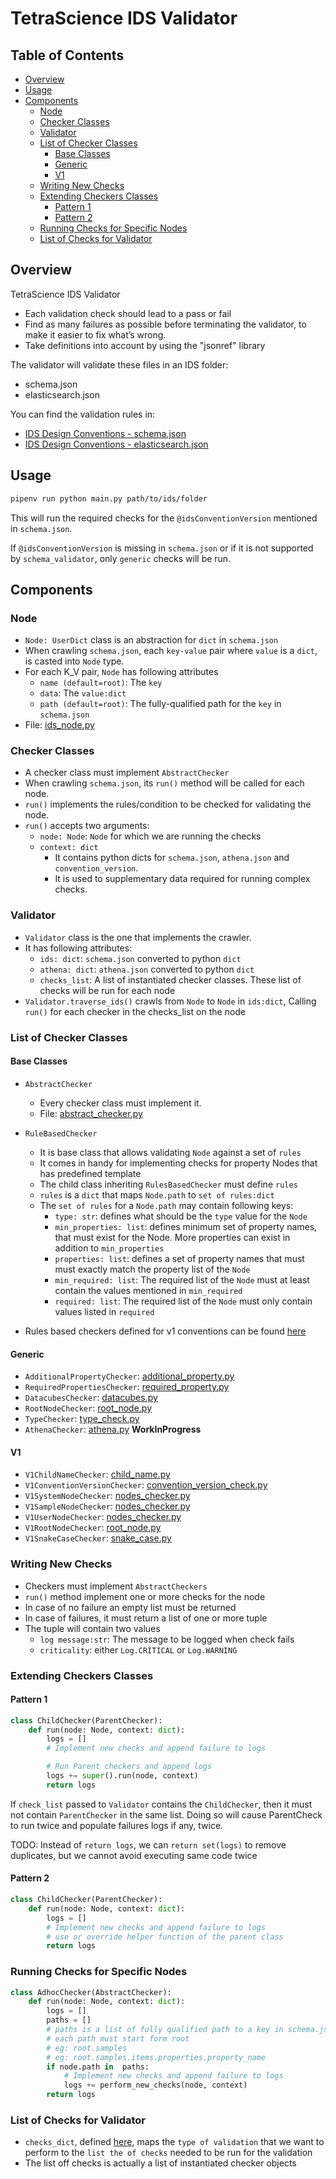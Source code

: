 # TetraScience IDS Validator <!-- omit in toc -->

## Table of Contents <!-- omit in toc -->

- [Overview](#overview)
- [Usage](#usage)
- [Components](#components)
  - [Node](#node)
  - [Checker Classes](#checker-classes)
  - [Validator](#validator)
  - [List of Checker Classes](#list-of-checker-classes)
    - [Base Classes](#base-classes)
    - [Generic](#generic)
    - [V1](#v1)
  - [Writing New Checks](#writing-new-checks)
  - [Extending Checkers Classes](#extending-checkers-classes)
    - [Pattern 1](#pattern-1)
    - [Pattern 2](#pattern-2)
  - [Running Checks for Specific Nodes](#running-checks-for-specific-nodes)
  - [List of Checks for Validator](#list-of-checks-for-validator)

## Overview

TetraScience IDS Validator

- Each validation check should lead to a pass or fail
- Find as many failures as possible before terminating the validator, to make it easier to fix what’s wrong.
- Take definitions into account by using the "jsonref" library

The validator will validate these files in an IDS folder:

- schema.json
- elasticsearch.json

You can find the validation rules in:

- [IDS Design Conventions - schema.json](https://developers.tetrascience.com/docs/ids-design-conventions-schemajson)
- [IDS Design Conventions - elasticsearch.json](https://developers.tetrascience.com/docs/ids-design-conventions-elasticsearchjson)

## Usage

```bash
pipenv run python main.py path/to/ids/folder
```

This will run the required checks for the `@idsConventionVersion` mentioned in `schema.json`.

If `@idsConventionVersion` is missing in `schema.json` or if it is not supported by `schema_validator`, only `generic` checks will be run.

## Components

### Node

- `Node: UserDict` class is an abstraction for `dict` in `schema.json`
- When crawling `schema.json`, each `key-value` pair where `value` is a `dict`, is casted into `Node` type.
- For each K_V pair, `Node` has following attributes
  - `name (default=root)`: The `key`
  - `data`: The `value:dict`
  - `path (default=root)`: The fully-qualified path for the `key` in `schema.json`
- File: [ids_node.py](src/ids_node.py)

### Checker Classes

- A checker class must implement `AbstractChecker`
- When crawling `schema.json`, its `run()` method will be called for each node.
- `run()` implements the rules/condition to be checked for validating the node.
- `run()` accepts two arguments:
  - `node: Node`: `Node` for which we are running the checks
  - `context: dict`
    - It contains python dicts for `schema.json`, `athena.json` and `convention_version`.
    - It is used to supplementary data required for running complex checks.

### Validator

- `Validator` class is the one that implements the crawler.
- It has following attributes:
  - `ids: dict`: `schema.json` converted to python `dict`
  - `athena: dict`: `athena.json` converted to python `dict`
  - `checks_list`: A list of instantiated checker classes.
    These list of checks will be run for each node
- `Validator.traverse_ids()` crawls from `Node` to `Node` in `ids:dict`, Calling `run()` for each checker in the checks_list on the node

### List of Checker Classes

#### Base Classes

- `AbstractChecker`

  - Every checker class must implement it.
  - File: [abstract_checker.py](src/checks/abstract_checker.py)

- `RuleBasedChecker`
  - It is base class that allows validating `Node` against a set of `rules`
  - It comes in handy for implementing checks for property Nodes that has predefined template
  - The child class inheriting `RulesBasedChecker` must define `rules`
  - `rules` is a `dict` that maps `Node.path` to `set of rules:dict`
  - The `set of rules` for a `Node.path` may contain following keys:
    - `type: str`: defines what should be the `type` value for the `Node`
    - `min_properties: list`: defines minimum set of property names, that must exist for the Node. More properties can exist in addition to `min_properties`
    - `properties: list`: defines a set of property names that must must exactly match the property list of the `Node`
    - `min_required: list`: The required list of the `Node` must at least contain the values mentioned in `min_required`
    - `required: list`: The required list of the `Node` must only contain values listed in `required`
- Rules based checkers defined for v1 conventions can be found [here](src/checks/v1/nodes_checker.py)

#### Generic

- `AdditionalPropertyChecker`: [additional_property.py](src/checks/generic/additional_property.py)
- `RequiredPropertiesChecker`: [required_property.py](src/checks/generic/required_property.py)
- `DatacubesChecker`: [datacubes.py](src/checks/generic/datacubes.py)
- `RootNodeChecker`: [root_node.py](src/checks/generic/root_node.py)
- `TypeChecker`: [type_check.py](src/checks/generic/type_check.py)
- `AthenaChecker`: [athena.py](src/checks/generic/athena.py) **WorkInProgress**

#### V1

- `V1ChildNameChecker`: [child_name.py](src/checks/v1/child_name.py)
- `V1ConventionVersionChecker`: [convention_version_check.py](src/checks/v1/convention_version_check.py)
- `V1SystemNodeChecker`: [nodes_checker.py](src/checks/v1/nodes_checker.py)
- `V1SampleNodeChecker`: [nodes_checker.py](src/checks/v1/nodes_checker.py)
- `V1UserNodeChecker`: [nodes_checker.py](src/checks/v1/nodes_checker.py)
- `V1RootNodeChecker`: [root_node.py](src/checks/v1/root_node.py)
- `V1SnakeCaseChecker`: [snake_case.py](src/checks/v1/snake_case.py)

### Writing New Checks

- Checkers must implement `AbstractCheckers`
- `run()` method implement one or more checks for the node
- In case of no failure an empty list must be returned
- In case of failures, it must return a list of one or more tuple
- The tuple will contain two values
  - `log message:str`: The message to be logged when check fails
  - `criticality`: either `Log.CRITICAL` or `Log.WARNING`

### Extending Checkers Classes

#### Pattern 1

```python
class ChildChecker(ParentChecker):
    def run(node: Node, context: dict):
        logs = []
        # Implement new checks and append failure to logs

        # Run Parent checkers and append logs
        logs += super().run(node, context)
        return logs
```

If `check_list` passed to `Validator` contains the `ChildChecker`, then it must not contain `ParentChecker` in the same list.
Doing so will cause ParentCheck to run twice and populate failures logs if any, twice.

TODO: Instead of `return logs`, we can `return set(logs)` to remove duplicates, but we cannot avoid executing same code twice

#### Pattern 2

```python
class ChildChecker(ParentChecker):
    def run(node: Node, context: dict):
        logs = []
        # Implement new checks and append failure to logs
        # use or override helper function of the parent class
        return logs
```

### Running Checks for Specific Nodes

```python
class AdhocChecker(AbstractChecker):
    def run(node: Node, context: dict):
        logs = []
        paths = []
        # paths is a list of fully qualified path to a key in schema.json
        # each path must start form root
        # eg: root.samples
        # eg: root.samples.items.properties.property_name
        if node.path in  paths:
            # Implement new checks and append failure to logs
            logs += perform_new_checks(node, context)
        return logs
```

### List of Checks for Validator

- `checks_dict`, defined [here](src/checks/__init__.py), maps the `type of validation` that we want to perform to the `list the of checks` needed to be run for the validation
- The list off checks is actually a list of instantiated checker objects
